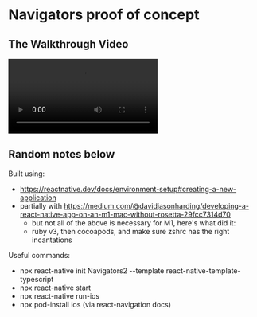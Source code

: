 # Navigators proof of concept

## The Walkthrough Video

![](walkthrough.mov)

## Random notes below

Built using:

- https://reactnative.dev/docs/environment-setup#creating-a-new-application
- partially with https://medium.com/@davidjasonharding/developing-a-react-native-app-on-an-m1-mac-without-rosetta-29fcc7314d70
  - but not all of the above is necessary for M1, here's what did it:
  - ruby v3, then cocoapods, and make sure zshrc has the right incantations

Useful commands:

- npx react-native init Navigators2 --template react-native-template-typescript
- npx react-native start
- npx react-native run-ios
- npx pod-install ios (via react-navigation docs)
